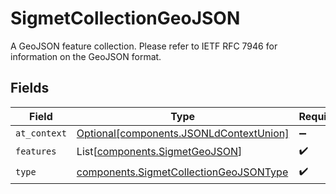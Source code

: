 # SigmetCollectionGeoJSON

A GeoJSON feature collection. Please refer to IETF RFC 7946 for information on the GeoJSON format.


## Fields

| Field                                                                                            | Type                                                                                             | Required                                                                                         | Description                                                                                      |
| ------------------------------------------------------------------------------------------------ | ------------------------------------------------------------------------------------------------ | ------------------------------------------------------------------------------------------------ | ------------------------------------------------------------------------------------------------ |
| `at_context`                                                                                     | [Optional[components.JSONLdContextUnion]](../../models/components/jsonldcontextunion.md)         | :heavy_minus_sign:                                                                               | N/A                                                                                              |
| `features`                                                                                       | List[[components.SigmetGeoJSON](../../models/components/sigmetgeojson.md)]                       | :heavy_check_mark:                                                                               | N/A                                                                                              |
| `type`                                                                                           | [components.SigmetCollectionGeoJSONType](../../models/components/sigmetcollectiongeojsontype.md) | :heavy_check_mark:                                                                               | N/A                                                                                              |